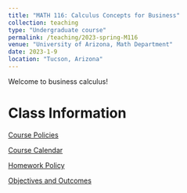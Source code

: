 ```yaml
---
title: "MATH 116: Calculus Concepts for Business"
collection: teaching
type: "Undergraduate course"
permalink: /teaching/2023-spring-M116
venue: "University of Arizona, Math Department"
date: 2023-1-9
location: "Tucson, Arizona"
---
```


Welcome to business calculus! 

Class Information
=====
[Course Policies](/files/teaching/files-2023-spring-M116/McBride_CoursePolicy_M116_S23.pdf)

[Course Calendar](/files/teaching/files-2023-spring-M116/McBride_Calendar_M116_S23.pdf)

[Homework Policy](/files/teaching/files-2023-spring-M116/McBride_HWPolicy_M116_S23.pdf)

[Objectives and Outcomes](/files/teaching/files-2023-spring-M116/Objectives_and_Outcomes.pdf)
